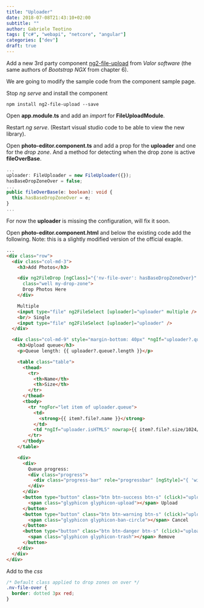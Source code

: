 ```yaml
---
title: "Uploader"
date: 2018-07-08T21:43:10+02:00
subtitle: ""
author: Gabriele Teotino
tags: ["c#", "webapi", "netcore", "angular"]
categories: ["dev"]
draft: true
---
```


<!--more-->

Add a new 3rd party component [ng2-file-upload](https://valor-software.com/ng2-file-upload/) from *Valor software* (the same authors of *Bootstrap NGX* from chapter 6).

We are going to modify the sample code from the component sample page.

Stop *ng serve* and install the component

```shell
npm install ng2-file-upload --save
```

Open **app.module.ts** and add an *import* for **FileUploadModule**.

Restart *ng serve*. (Restart visual studio code to be able to view the new library).

Open **photo-editor.component.ts** and add a prop for the **uploader** and one for the *drop zone*. And a method for detecting when the drop zone is active **fileOverBase**.

```typescript
...
uploader: FileUploader = new FileUploader({});
hasBaseDropZoneOver = false;
...
public fileOverBase(e: boolean): void {
  this.hasBaseDropZoneOver = e;
}
...
```

For now the **uploader** is missing the configuration, will fix it soon.

Open **photo-editor.component.html** and below the existing code add the following. Note: this is a slightly modified version of the official exaple.

```html
...
<div class="row">
  <div class="col-md-3">
    <h3>Add Photos</h3>

    <div ng2FileDrop [ngClass]="{'nv-file-over': hasBaseDropZoneOver}" (fileOver)="fileOverBase($event)" [uploader]="uploader"
      class="well my-drop-zone">
      Drop Photos Here
    </div>

    Multiple
    <input type="file" ng2FileSelect [uploader]="uploader" multiple />
    <br/> Single
    <input type="file" ng2FileSelect [uploader]="uploader" />
  </div>

  <div class="col-md-9" style="margin-bottom: 40px" *ngIf="uploader?.queue?.length">
    <h3>Upload queue</h3>
    <p>Queue length: {{ uploader?.queue?.length }}</p>

    <table class="table">
      <thead>
        <tr>
          <th>Name</th>
          <th>Size</th>
        </tr>
      </thead>
      <tbody>
        <tr *ngFor="let item of uploader.queue">
          <td>
            <strong>{{ item?.file?.name }}</strong>
          </td>
          <td *ngIf="uploader.isHTML5" nowrap>{{ item?.file?.size/1024/1024 | number:'.2' }} MB</td>
        </tr>
      </tbody>
    </table>

    <div>
      <div>
        Queue progress:
        <div class="progress">
          <div class="progress-bar" role="progressbar" [ngStyle]="{ 'width': uploader.progress + '%' }"></div>
        </div>
      </div>
      <button type="button" class="btn btn-success btn-s" (click)="uploader.uploadAll()" [disabled]="!uploader.getNotUploadedItems().length">
        <span class="glyphicon glyphicon-upload"></span> Upload
      </button>
      <button type="button" class="btn btn-warning btn-s" (click)="uploader.cancelAll()" [disabled]="!uploader.isUploading">
        <span class="glyphicon glyphicon-ban-circle"></span> Cancel
      </button>
      <button type="button" class="btn btn-danger btn-s" (click)="uploader.clearQueue()" [disabled]="!uploader.queue.length">
        <span class="glyphicon glyphicon-trash"></span> Remove
      </button>
    </div>
  </div>
</div>
```

Add to the *css*

```css
/* Default class applied to drop zones on over */
.nv-file-over {
  border: dotted 3px red;
}
```
